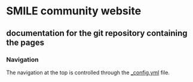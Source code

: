 # SMILE community website

## documentation for the git repository containing the pages

### Navigation
The navigation at the top is controlled through the [_config.yml](_config.yml) file.
